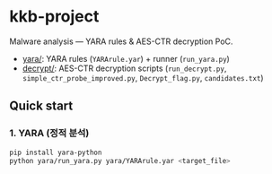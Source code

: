 # kkb-project
Malware analysis — YARA rules & AES-CTR decryption PoC.

- [yara/](yara/): YARA rules (`YARArule.yar`) + runner (`run_yara.py`)
- [decrypt/](decrypt/): AES-CTR decryption scripts (`run_decrypt.py`, `simple_ctr_probe_improved.py`, `Decrypt_flag.py`, `candidates.txt`)

## Quick start

### 1. YARA (정적 분석)
```bash
pip install yara-python
python yara/run_yara.py yara/YARArule.yar <target_file>
